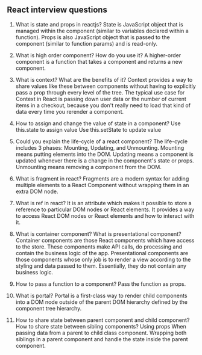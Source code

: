 ## React interview questions

1. What is state and props in reactjs?
State is JavaScript object that is managed within the component 
    (similar to variables declared within a function).
Props is also JavaScript object that is passed to the component 
    (similar to function params) and is read-only.

2. What is high order component? How do you use it?
A higher-order component is a function that takes a component and returns a new component.

3. What is context? What are the benefits of it?
Context provides a way to share values like these between components 
    without having to explicitly pass a prop through every level of the tree.
The typical use case for Context in React is passing down user data or the number of current items in a checkout,
    because you don't really need to load that kind of data every time you rerender a component.

4. How to assign and change the value of state in a component?
Use this.state to assign value
Use this.setState to update value

5. Could you explain the life-cycle of a react component?
The life-cycle includes 3 phases: Mounting, Updating, and Unmounting.
Mounting means putting elements into the DOM.
Updating means a component is updated whenever there is a change in the component's
    state or props.
Unmounting means removing a component from the DOM.

6. What is fragment in react?
Fragments are a modern syntax for adding multiple elements to a React Component
    without wrapping them in an extra DOM node.

7. What is ref in react?
It is an attribute which makes it possible to store a reference to particular DOM nodes or React elements. 
It provides a way to access React DOM nodes or React elements and how to interact with it. 

8. What is container component? What is presentational component?
Container components are those React components which have access to the store. These components make API calls, do processing and contain the business logic of the app.
Presentational components are those components whose only job is to render a view according to the styling and data passed to them. Essentially, they do not contain any business logic.

9. How to pass a function to a component?
Pass the function as props.

10. What is portal?
Portal is a first-class way to render child components into a DOM node outside of the parent DOM hierarchy defined by the component tree hierarchy.

11. How to share state between parent component and child component? How to share state between sibling components?
Using props When passing data from a parent to child class component.
Wrapping both siblings in a parent component and handle the state inside the parent component.